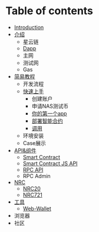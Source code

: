 # Table of contents

* [Introduction](README.md)
* [介绍](introduction/README.md)
  * 星云链
  * [Dapp](introduction/dapp.md)
  * 主网
  * 测试网
  * Gas
* [简易教程](tutorials/README.md)
  * 开发流程
  * [快速上手](tutorials/quick-start/README.md)
    * 创建账户
    * 申请NAS测试币
    * [你的第一个app](tutorials/quick-start/your-first-dapp.md)
    * [部署智能合约](tutorials/quick-start/deploy.md)
    * [调用](tutorials/quick-start/call.md)
  * 环境安装
  * Case展示
* [API&组件](api/README.md)
  * [Smart Contract](api/smart-contract.md)
  * [Smart Contract JS API](api/smart-contract-js-api.md)
  * [RPC API](api/rpc-api.md)
  * RPC Admin
* [NRC](nrc/README.md)
  * [NRC20](nrc/nrc20.md)
  * [NRC721](nrc/nrc721.md)
* [工具](tools/README.md)
  * [Web-Wallet](tools/web-wallet.md)
* 浏览器
* 社区

